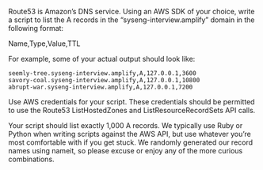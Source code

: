 Route53 is Amazon’s DNS service. Using an AWS SDK of your choice, write a script 
to list the A records in the “syseng-interview.amplify” domain in the following format:

Name,Type,Value,TTL

For example, some of your actual output should look like:

```
seemly-tree.syseng-interview.amplify,A,127.0.0.1,3600
savory-coal.syseng-interview.amplify,A,127.0.0.1,10800
abrupt-war.syseng-interview.amplify,A,127.0.0.1,7200
```

Use AWS credentials for your script. These credentials should be permitted to use 
the Route53 ListHostedZones and ListResourceRecordSets API calls.

Your script should list exactly 1,000 A records. We typically use Ruby or Python when writing scripts against the AWS API, but use whatever you’re most comfortable 
with if you get stuck. We randomly generated our record names using nameit, so 
please excuse or enjoy any of the more curious combinations.
